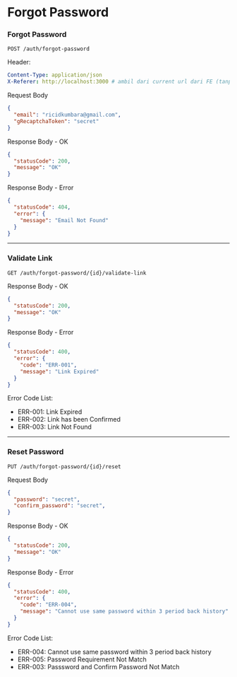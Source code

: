 # Forgot Password

### Forgot Password
`POST /auth/forgot-password`

Header: 
```yaml
Content-Type: application/json
X-Referer: http://localhost:3000 # ambil dari current url dari FE (tanpa path)
```

Request Body
```json
{
  "email": "ricidkumbara@gmail.com",
  "gRecaptchaToken": "secret"
}
```

Response Body - OK
```json
{
  "statusCode": 200,
  "message": "OK"
}
```

Response Body - Error
```json
{
  "statusCode": 404,
  "error": {
    "message": "Email Not Found"
  }
}
```

<hr>

### Validate Link
`GET /auth/forgot-password/{id}/validate-link`

Response Body - OK
```json
{
  "statusCode": 200,
  "message": "OK"
}
```

Response Body - Error
```json
{
  "statusCode": 400,
  "error": {
    "code": "ERR-001",
    "message": "Link Expired"
  }
}
```

Error Code List:
- ERR-001: Link Expired 
- ERR-002: Link has been Confirmed 
- ERR-003: Link Not Found

<hr>

### Reset Password
`PUT /auth/forgot-password/{id}/reset`

Request Body
```json
{
  "password": "secret",
  "confirm_password": "secret",
}
```

Response Body - OK
```json
{
  "statusCode": 200,
  "message": "OK"
}
```


Response Body - Error
```json
{
  "statusCode": 400,
  "error": {
    "code": "ERR-004",
    "message": "Cannot use same password within 3 period back history"
  }
}
```

Error Code List:
- ERR-004: Cannot use same password within 3 period back history 
- ERR-005: Password Requirement Not Match 
- ERR-003: Passsword and Confirm Password Not Match
